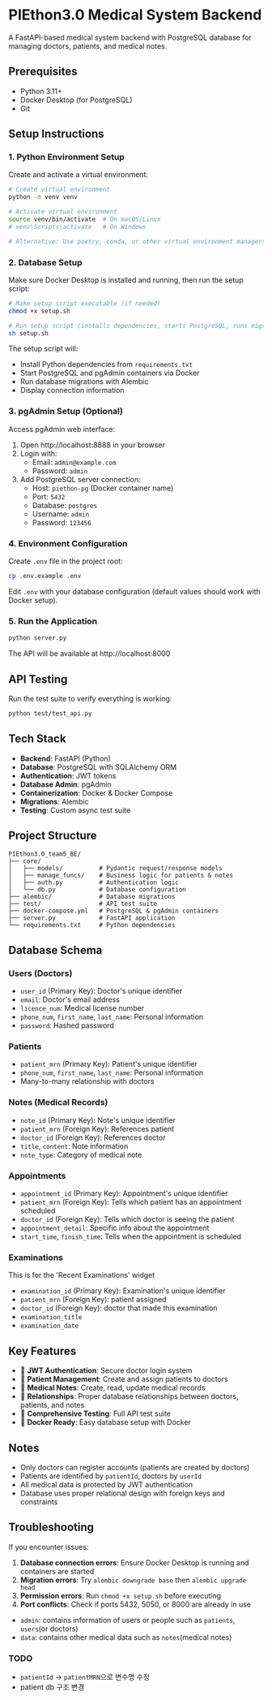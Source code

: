 # PIEthon3.0 Medical System Backend

A FastAPI-based medical system backend with PostgreSQL database for managing doctors, patients, and medical notes.

## Prerequisites

- Python 3.11+
- Docker Desktop (for PostgreSQL)
- Git

## Setup Instructions

### 1. Python Environment Setup

Create and activate a virtual environment:

```bash
# Create virtual environment
python -m venv venv

# Activate virtual environment
source venv/bin/activate  # On macOS/Linux
# venv\Scripts\activate   # On Windows

# Alternative: Use poetry, conda, or other virtual environment managers
```

### 2. Database Setup

Make sure Docker Desktop is installed and running, then run the setup script:

```bash
# Make setup script executable (if needed)
chmod +x setup.sh

# Run setup script (installs dependencies, starts PostgreSQL, runs migrations)
sh setup.sh
```

The setup script will:

- Install Python dependencies from `requirements.txt`
- Start PostgreSQL and pgAdmin containers via Docker
- Run database migrations with Alembic
- Display connection information

### 3. pgAdmin Setup (Optional)

Access pgAdmin web interface:

1. Open http://localhost:8888 in your browser
2. Login with:
   - Email: `admin@example.com`
   - Password: `admin`
3. Add PostgreSQL server connection:
   - Host: `piethon-pg` (Docker container name)
   - Port: `5432`
   - Database: `postgres`
   - Username: `admin`
   - Password: `123456`

### 4. Environment Configuration

Create `.env` file in the project root:

```bash
cp .env.example .env
```

Edit `.env` with your database configuration (default values should work with Docker setup).

### 5. Run the Application

```bash
python server.py
```

The API will be available at http://localhost:8000

## API Testing

Run the test suite to verify everything is working:

```bash
python test/test_api.py
```

## Tech Stack

- **Backend**: FastAPI (Python)
- **Database**: PostgreSQL with SQLAlchemy ORM
- **Authentication**: JWT tokens
- **Database Admin**: pgAdmin
- **Containerization**: Docker & Docker Compose
- **Migrations**: Alembic
- **Testing**: Custom async test suite

## Project Structure

```
PIEthon3.0_team5_BE/
├── core/
│   ├── models/          # Pydantic request/response models
│   ├── manage_funcs/    # Business logic for patients & notes
│   ├── auth.py          # Authentication logic
│   └── db.py            # Database configuration
├── alembic/             # Database migrations
├── test/                # API test suite
├── docker-compose.yml   # PostgreSQL & pgAdmin containers
├── server.py            # FastAPI application
└── requirements.txt     # Python dependencies
```

## Database Schema

### Users (Doctors)

- `user_id` (Primary Key): Doctor's unique identifier
- `email`: Doctor's email address
- `licence_num`: Medical license number
- `phone_num`, `first_name`, `last_name`: Personal information
- `password`: Hashed password

### Patients

- `patient_mrn` (Primary Key): Patient's unique identifier
- `phone_num`, `first_name`, `last_name`: Personal information
- Many-to-many relationship with doctors

### Notes (Medical Records)

- `note_id` (Primary Key): Note's unique identifier
- `patient_mrn` (Foreign Key): References patient
- `doctor_id` (Foreign Key): References doctor
- `title`, `content`: Note information
- `note_type`: Category of medical note

### Appointments

- `appointment_id` (Primary Key): Appointment's unique identifier
- `patient_mrn` (Foreign Key): Tells which patient has an appointment scheduled
- `doctor_id` (Foreign Key): Tells which doctor is seeing the patient
- `appointment_detail`: Specific info about the appointment
- `start_time`, `finish_time`: Tells when the appointment is scheduled

### Examinations

This is for the 'Recent Examinations' widget

- `examination_id` (Primary Key): Examination's unique identifier
- `patient_mrn` (Foreign Key): patient assigned
- `doctor_id` (Foreign Key): doctor that made this examination
- `examination_title`
- `examination_date`

## Key Features

- 🔐 **JWT Authentication**: Secure doctor login system
- 👥 **Patient Management**: Create and assign patients to doctors
- 📝 **Medical Notes**: Create, read, update medical records
- 🔗 **Relationships**: Proper database relationships between doctors, patients, and notes
- 🧪 **Comprehensive Testing**: Full API test suite
- 🐳 **Docker Ready**: Easy database setup with Docker

## Notes

- Only doctors can register accounts (patients are created by doctors)
- Patients are identified by `patientId`, doctors by `userId`
- All medical data is protected by JWT authentication
- Database uses proper relational design with foreign keys and constraints

## Troubleshooting

If you encounter issues:

1. **Database connection errors**: Ensure Docker Desktop is running and containers are started
2. **Migration errors**: Try `alembic downgrade base` then `alembic upgrade head`
3. **Permission errors**: Run `chmod +x setup.sh` before executing
4. **Port conflicts**: Check if ports 5432, 5050, or 8000 are already in use

- `admin`: contains information of users or people such as `patients`, `users`(or doctors)
- `data`: contains other medical data such as `notes`(medical notes)

### TODO

- `patientId` -> `patientMRN`으로 변수명 수정
- patient db 구조 변경
